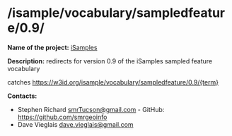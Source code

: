 
# /isample/vocabulary/sampledfeature/0.9/

**Name of the project:** [iSamples](https://isamplesorg.github.io/home/)

**Description:** redirects for version 0.9 of the iSamples sampled feature vocabulary

catches https://w3id.org/isample/vocabulary/sampledfeature/0.9/{term}


**Contacts:**
* Stephen Richard <smrTucson@gmail.com> - GitHub: https://github.com/smrgeoinfo
* Dave Vieglais <dave.vieglais@gmail.com>  
